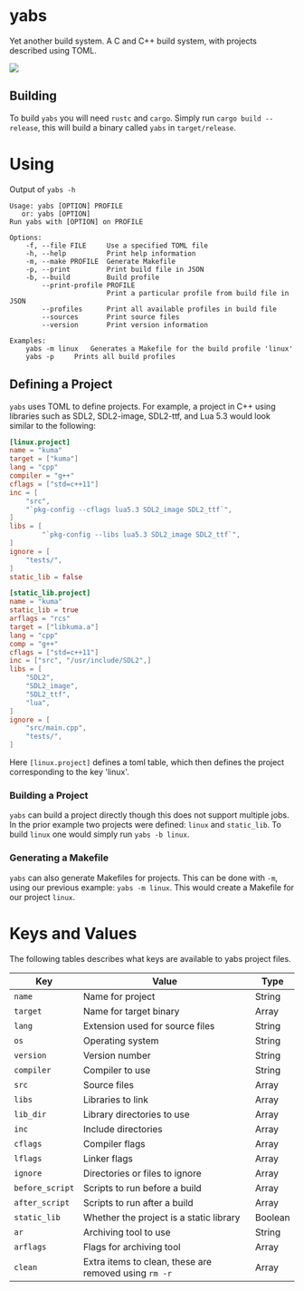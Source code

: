 # yabs
Yet another build system. A C and C++ build system, with projects described
using TOML.

[![](https://gitlab.com/0X1A/yabs/badges/master/build.svg)](https://gitlab.com/0X1A/yabs/builds)

## Building
To build `yabs` you will need `rustc` and `cargo`. Simply run `cargo build
--release`, this will build a binary called `yabs` in `target/release`.

# Using
Output of `yabs -h`
```
Usage: yabs [OPTION] PROFILE
   or: yabs [OPTION]
Run yabs with [OPTION] on PROFILE

Options:
    -f, --file FILE     Use a specified TOML file
    -h, --help          Print help information
    -m, --make PROFILE  Generate Makefile
    -p, --print         Print build file in JSON
    -b, --build         Build profile
        --print-profile PROFILE
                        Print a particular profile from build file in JSON
        --profiles      Print all available profiles in build file
        --sources       Print source files
        --version       Print version information

Examples:
	yabs -m linux	Generates a Makefile for the build profile 'linux'
	yabs -p		Prints all build profiles

```

## Defining a Project
`yabs` uses TOML to define projects. For example, a project in C++ using libraries such as SDL2, SDL2-image, SDL2-ttf, and Lua 5.3 would look similar to the following:

```toml
[linux.project]
name = "kuma"
target = ["kuma"]
lang = "cpp"
compiler = "g++"
cflags = ["std=c++11"]
inc = [
    "src",
    "`pkg-config --cflags lua5.3 SDL2_image SDL2_ttf`",
]
libs = [
        "`pkg-config --libs lua5.3 SDL2_image SDL2_ttf`",
]
ignore = [
	"tests/",
]
static_lib = false

[static_lib.project]
name = "kuma"
static_lib = true
arflags = "rcs"
target = ["libkuma.a"]
lang = "cpp"
comp = "g++"
cflags = ["std=c++11"]
inc = ["src", "/usr/include/SDL2",]
libs = [
	"SDL2",
	"SDL2_image",
	"SDL2_ttf",
	"lua",
]
ignore = [
	"src/main.cpp",
	"tests/",
]
```

Here `[linux.project]` defines a toml table, which then defines the project corresponding to the key 'linux'.

### Building a Project
`yabs` can build a project directly though this does not support multiple jobs. In the prior example two projects were defined: `linux` and `static_lib`. To build `linux` one would simply run `yabs -b linux`.

### Generating a Makefile
`yabs` can also generate Makefiles for projects. This can be done with `-m`, using our previous example: `yabs -m linux`. This would create a Makefile for our project `linux`.

# Keys and Values
The following tables describes what keys are available to yabs project files.

| Key    | Value                           | Type |
| ---    | -----                           | ---- |
| `name`   | Name for project                | String |
| `target` | Name for target binary          | Array |
| `lang`   | Extension used for source files | String |
| `os` | Operating system | String |
| `version` | Version number | String |
| `compiler` | Compiler to use | String |
| `src` | Source files | Array |
| `libs` | Libraries to link | Array |
| `lib_dir` | Library directories to use | Array |
| `inc` | Include directories | Array |
| `cflags` | Compiler flags | Array |
| `lflags` | Linker flags | Array |
| `ignore` | Directories or files to ignore | Array |
| `before_script` | Scripts to run before a build | Array |
| `after_script` |  Scripts to run after a build | Array |
| `static_lib` | Whether the project is a static library | Boolean |
| `ar` | Archiving tool to use | String |
| `arflags` | Flags for archiving tool | Array |
| `clean` | Extra items to clean, these are removed using `rm -r` | Array |
